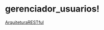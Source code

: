 # gerenciador_usuarios! 

[ArquiteturaRESTful](https://user-images.githubusercontent.com/47877623/222629988-c8ff28c5-f51d-4c13-95c5-9586b2d8ca50.png)
